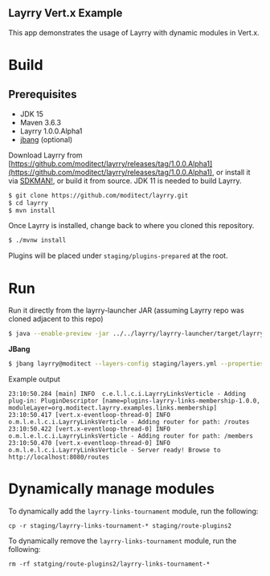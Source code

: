 Layrry Vert.x Example
---

This app demonstrates the usage of Layrry with dynamic modules in Vert.x. 

# Build

## Prerequisites

- JDK 15
- Maven 3.6.3
- Layrry 1.0.0.Alpha1
- [jbang](https://github.com/jbangdev/jbang) (optional)

Download Layrry from [https://github.com/moditect/layrry/releases/tag/1.0.0.Alpha1](https://github.com/moditect/layrry/releases/tag/1.0.0.Alpha1), or install it via
[SDKMAN!](https://sdkmain.io), or build it from source.
JDK 11 is needed to build Layrry.

```sh
$ git clone https://github.com/moditect/layrry.git
$ cd layrry
$ mvn install
```

Once Layrry is installed, change back to where you cloned this repository.

```sh
$ ./mvnw install
```

Plugins will be placed under `staging/plugins-prepared` at the root.

# Run

Run it directly from the layrry-launcher JAR (assuming Layrry repo was cloned adjacent to this repo)

```sh
$ java --enable-preview -jar ../../layrry/layrry-launcher/target/layrry-launcher-1.0.0.Alpha1-all.jar --layers-config staging/layers.yml --properties staging/versions.properties
```

**JBang**

```sh
$ jbang layrry@moditect --layers-config staging/layers.yml --properties staging/versions.properties
```

Example output
```
23:10:50.284 [main] INFO  c.e.l.l.c.i.LayrryLinksVerticle - Adding plug-in: PluginDescriptor [name=plugins-layrry-links-membership-1.0.0, moduleLayer=org.moditect.layrry.examples.links.membership]
23:10:50.417 [vert.x-eventloop-thread-0] INFO  o.m.l.e.l.c.i.LayrryLinksVerticle - Adding router for path: /routes
23:10:50.422 [vert.x-eventloop-thread-0] INFO  o.m.l.e.l.c.i.LayrryLinksVerticle - Adding router for path: /members
23:10:50.470 [vert.x-eventloop-thread-0] INFO  o.m.l.e.l.c.i.LayrryLinksVerticle - Server ready! Browse to http://localhost:8080/routes
```

# Dynamically manage modules

To dynamically add the `layrry-links-tournament` module, run the following:
```
cp -r staging/layrry-links-tournament-* staging/route-plugins2
```

To dynamically remove the `layrry-links-tournament` module, run the following:
```
rm -rf statging/route-plugins2/layrry-links-tournament-*
```

